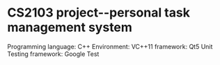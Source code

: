 CS2103 project--personal task management system
===============================================

Programming language: C++
Environment: VC++11
framework: Qt5
Unit Testing framework: Google Test

